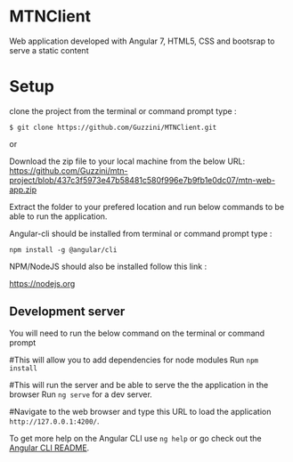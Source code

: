 # MTNClient
Web application developed with Angular 7, HTML5, CSS and bootsrap to serve a static content

# Setup
clone the project from the terminal or command prompt type :

`$ git clone https://github.com/Guzzini/MTNClient.git`

or

Download the zip file to your local machine from the below URL:
https://github.com/Guzzini/mtn-project/blob/437c3f5973e47b58481c580f996e7b9fb1e0dc07/mtn-web-app.zip

Extract the folder to your prefered location and run below commands to be able to run the application.

Angular-cli should be installed from terminal or command prompt type :

`npm install -g @angular/cli`

NPM/NodeJS should also be installed follow this link : 

https://nodejs.org 

## Development server
You will need to run the below command on the terminal or command prompt

#This will allow you to add dependencies for node modules
Run `npm install`

#This will run the server and be able to serve the the application in the browser
Run `ng serve` for a dev server. 

#Navigate to the web browser and type this URL to load the application
`http://127.0.0.1:4200/`.

To get more help on the Angular CLI use `ng help` or go check out the [Angular CLI README](https://github.com/angular/angular-cli/blob/master/README.md).
